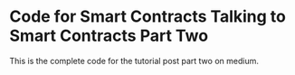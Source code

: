 # Code for Smart Contracts Talking to Smart Contracts Part Two

This is the complete code for the tutorial post part two on medium.
